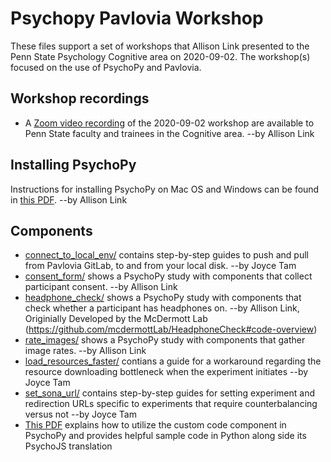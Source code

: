 # Psychopy Pavlovia Workshop

These files support a set of workshops that Allison Link presented to the Penn State Psychology Cognitive area on 2020-09-02.
The workshop(s) focused on the use of PsychoPy and Pavlovia.

## Workshop recordings

- A [Zoom video recording](https://pennstateoffice365-my.sharepoint.com/:f:/g/personal/bpw10_psu_edu/EqpSR2DZMwlMr5CR9BrjaD8BVYuJSFn2izlLQGn0Bkm6pA?e=3npJjp) of the 2020-09-02 workshop are available to Penn State faculty and trainees in the Cognitive area. --by Allison Link

## Installing PsychoPy

Instructions for installing PsychoPy on Mac OS and Windows can be found in [this PDF](pdf/PsychoPy_Python_Installation.pdf). --by Allison Link

## Components

- [connect_to_local_env/](connect_to_local_env) contains step-by-step guides to push and pull from Pavlovia GitLab, to and from your local disk. --by Joyce Tam
- [consent_form/](consent_form) shows a PsychoPy study with components that collect participant consent. --by Allison Link
- [headphone_check/](headphone_check) shows a PsychoPy study with components that check whether a participant has headphones on. --by Allison Link, Originially Developed by the McDermott Lab (https://github.com/mcdermottLab/HeadphoneCheck#code-overview)
- [rate_images/](rate_images) shows a PsychoPy study with components that gather image rates. --by Allison Link
- [load_resources_faster/](load_resources_faster) contians a guide for a workaround regarding the resource downloading bottleneck when the experiment initiates --by Joyce Tam
- [set_sona_url/](set_sona_url) contains step-by-step guides for setting experiment and redirection URLs specific to experiments that require counterbalancing versus not --by Joyce Tam
- [This PDF](pdf/Python_to_PsychoJS_Cheatsheet.pdf) explains how to utilize the custom code component in PsychoPy and provides helpful sample code in Python along side its PsychoJS translation
